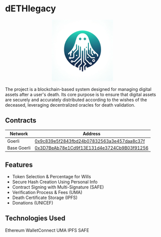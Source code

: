


# dETHlegacy

<p align="center">
  <img src="./logo.png" alt="Logo" width="200">
</p>

The project is a blockchain-based system designed for managing digital assets after a user's death. Its core purpose is to ensure that digital assets are securely and accurately distributed according to the wishes of the deceased, leveraging decentralized oracles for death validation.

## Contracts


| Network | Address |
| --------------- | --------------- |
| Goerli   | [0x9c839e5f2843fbd24b07832563a3e457daa8c37f](https://goerli.etherscan.io/address/0x9c839e5f2843fbd24b07832563a3e457daa8c37f)  |
|  Base Goerli | [0x3D7BeAb78e1Cd9f13E131d4e3724Cb9B03f91256](https://goerli.basescan.org/address/0x3d7beab78e1cd9f13e131d4e3724cb9b03f91256) |

## Features

- Token Selection & Percentage for Wills
- Secure Hash Creation Using Personal Info 
- Contract Signing with Multi-Signature (SAFE)
- Verification Process & Fees (UMA)
- Death Certificate Storage (IPFS)
- Donations (UNICEF)

## Technologies Used

Ethereum
WalletConnect
UMA
IPFS
SAFE
